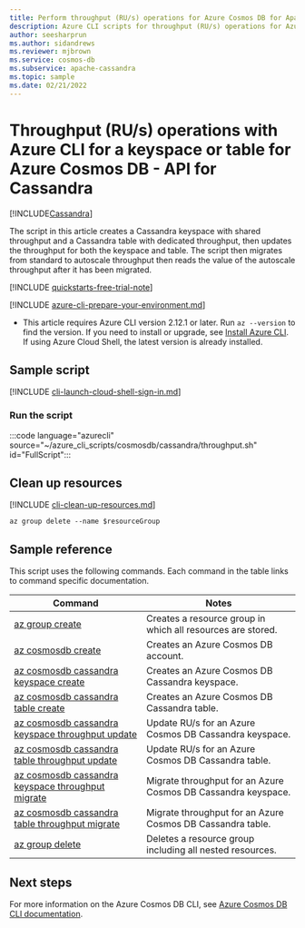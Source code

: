 ```yaml
---
title: Perform throughput (RU/s) operations for Azure Cosmos DB for Apache Cassandra resources
description: Azure CLI scripts for throughput (RU/s) operations for Azure Cosmos DB for Apache Cassandra resources
author: seesharprun
ms.author: sidandrews
ms.reviewer: mjbrown
ms.service: cosmos-db
ms.subservice: apache-cassandra
ms.topic: sample
ms.date: 02/21/2022
---
```


# Throughput (RU/s) operations with Azure CLI for a keyspace or table for Azure Cosmos DB - API for Cassandra

[!INCLUDE[Cassandra](../../../includes/appliesto-cassandra.md)]

The script in this article creates a Cassandra keyspace with shared throughput and a Cassandra table with dedicated throughput, then updates the throughput for both the keyspace and table. The script then migrates from standard to autoscale throughput then reads the value of the autoscale throughput after it has been migrated.

[!INCLUDE [quickstarts-free-trial-note](../../../../../includes/quickstarts-free-trial-note.md)]

[!INCLUDE [azure-cli-prepare-your-environment.md](../../../../../includes/azure-cli-prepare-your-environment.md)]

- This article requires Azure CLI version 2.12.1 or later. Run `az --version` to find the version. If you need to install or upgrade, see [Install Azure CLI](/cli/azure/install-azure-cli). If using Azure Cloud Shell, the latest version is already installed.

## Sample script

[!INCLUDE [cli-launch-cloud-shell-sign-in.md](../../../../../includes/cli-launch-cloud-shell-sign-in.md)]

### Run the script

:::code language="azurecli" source="~/azure_cli_scripts/cosmosdb/cassandra/throughput.sh" id="FullScript":::

## Clean up resources

[!INCLUDE [cli-clean-up-resources.md](../../../../../includes/cli-clean-up-resources.md)]

```azurecli
az group delete --name $resourceGroup
```

## Sample reference

This script uses the following commands. Each command in the table links to command specific documentation.

| Command | Notes |
|---|---|
| [az group create](/cli/azure/group#az-group-create) | Creates a resource group in which all resources are stored. |
| [az cosmosdb create](/cli/azure/cosmosdb#az-cosmosdb-create) | Creates an Azure Cosmos DB account. |
| [az cosmosdb cassandra keyspace create](/cli/azure/cosmosdb/cassandra/keyspace#az-cosmosdb-cassandra-keyspace-create) | Creates an Azure Cosmos DB Cassandra keyspace. |
| [az cosmosdb cassandra table create](/cli/azure/cosmosdb/cassandra/table#az-cosmosdb-cassandra-table-create) | Creates an Azure Cosmos DB Cassandra table. |
| [az cosmosdb cassandra keyspace throughput update](/cli/azure/cosmosdb/cassandra/keyspace/throughput#az-cosmosdb-cassandra-keyspace-throughput-update) | Update RU/s for an Azure Cosmos DB Cassandra keyspace. |
| [az cosmosdb cassandra table throughput update](/cli/azure/cosmosdb/cassandra/table/throughput#az-cosmosdb-cassandra-table-throughput-update) | Update RU/s for an Azure Cosmos DB Cassandra table. |
| [az cosmosdb cassandra keyspace throughput migrate](/cli/azure/cosmosdb/cassandra/keyspace/throughput#az-cosmosdb-cassandra-keyspace-throughput-migrate) | Migrate throughput for an Azure Cosmos DB Cassandra keyspace. |
| [az cosmosdb cassandra table throughput migrate](/cli/azure/cosmosdb/cassandra/table/throughput#az-cosmosdb-cassandra-table-throughput-migrate) | Migrate throughput for an Azure Cosmos DB Cassandra table. |
| [az group delete](/cli/azure/resource#az-resource-delete) | Deletes a resource group including all nested resources. |

## Next steps

For more information on the Azure Cosmos DB CLI, see [Azure Cosmos DB CLI documentation](/cli/azure/cosmosdb).
